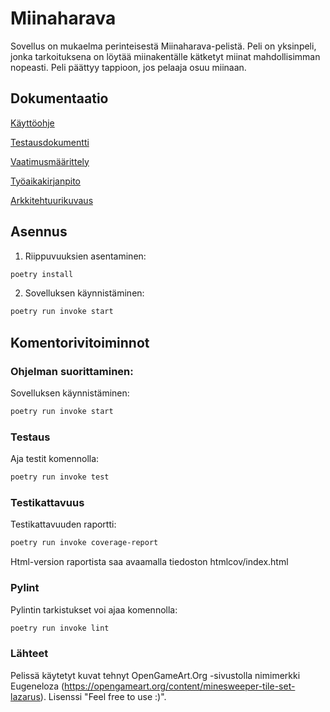 # Miinaharava

Sovellus on mukaelma perinteisestä Miinaharava-pelistä. Peli on yksinpeli, jonka tarkoituksena on löytää miinakentälle kätketyt miinat mahdollisimman nopeasti. Peli päättyy tappioon, jos pelaaja osuu miinaan.

## Dokumentaatio

[Käyttöohje](https://github.com/ahelkala/ot-harjoitustyo/blob/master/dokumentaatio/kayttoohje.md)

[Testausdokumentti](https://github.com/ahelkala/ot-harjoitustyo/blob/master/dokumentaatio/testaus.md)

[Vaatimusmäärittely](https://github.com/ahelkala/ot-harjoitustyo/blob/master/dokumentaatio/vaatimusm%C3%A4%C3%A4rittely.md)

[Työaikakirjanpito](https://github.com/ahelkala/ot-harjoitustyo/blob/master/dokumentaatio/tyoaikakirjanpito.md)

[Arkkitehtuurikuvaus](https://github.com/ahelkala/ot-harjoitustyo/blob/master/dokumentaatio/arkkitehtuuri.md)

## Asennus
1. Riippuvuuksien asentaminen:
```bash
poetry install
```

2. Sovelluksen käynnistäminen:
```bash
poetry run invoke start
```
## Komentorivitoiminnot

### Ohjelman suorittaminen:

Sovelluksen käynnistäminen:
```bash
poetry run invoke start
```
### Testaus

Aja testit komennolla:
```bash
poetry run invoke test
```
### Testikattavuus

Testikattavuuden raportti:
```bash
poetry run invoke coverage-report
```
Html-version raportista saa avaamalla tiedoston htmlcov/index.html

### Pylint

Pylintin tarkistukset voi ajaa komennolla:
```bash
poetry run invoke lint
```
### Lähteet
Pelissä käytetyt kuvat tehnyt OpenGameArt.Org -sivustolla nimimerkki Eugeneloza (https://opengameart.org/content/minesweeper-tile-set-lazarus). Lisenssi "Feel free to use :)".
